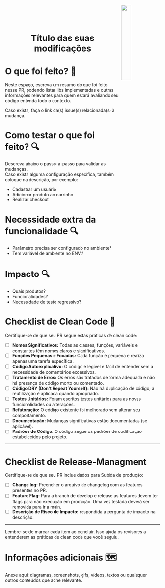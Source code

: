 <img src="https://www.byxcapital.com.br/logo_byx.png" width=25% align="right"/>
<br>
<br>
<br>

<h1 align="center"> Título das suas modificações </h1>

# O que foi feito? 🤔
 Neste espaço, escreva um resumo do que foi feito nesse PR, podendo listar libs implementadas e outras informações relevantes para quem estará avaliando seu código entenda todo o contexto.

Caso exista, faça o link da(s) issue(s) relacionada(s) à mudança.

# Como testar o que foi feito? 🔍
Descreva abaixo o passo-a-passo para validar as mudanças. <br>
Caso exista alguma configuração específica, também coloque na descrição, por exemplo:
- Cadastrar um usuário
- Adicionar produto ao carrinho
- Realizar checkout

# Necessidade extra da funcionalidade 🔍
- Parâmetro precisa ser configurado no ambiente?
- Tem variável de ambiente no ENV.?

# Impacto 🔍
- Quais produtos?
- Funcionalidades?
- Necessidade de teste regressivo?

# Checklist de Clean Code 🧹
Certifique-se de que seu PR segue estas práticas de clean code:

- [ ] **Nomes Significativos:** Todas as classes, funções, variáveis e constantes têm nomes claros e significativos.
- [ ] **Funções Pequenas e Focadas:** Cada função é pequena e realiza apenas uma tarefa específica.
- [ ] **Código Autoexplicativo:** O código é legível e fácil de entender sem a necessidade de comentários excessivos.
- [ ] **Tratamento de Erros:** Os erros são tratados de forma adequada e não há presença de código morto ou comentado.
- [ ] **Código DRY (Don't Repeat Yourself):** Não há duplicação de código; a reutilização é aplicada quando apropriado.
- [ ] **Testes Unitários:** Foram escritos testes unitários para as novas funcionalidades ou alterações.
- [ ] **Refatoração:** O código existente foi melhorado sem alterar seu comportamento.
- [ ] **Documentação:** Mudanças significativas estão documentadas (se aplicável).
- [ ] **Padrões de Código:** O código segue os padrões de codificação estabelecidos pelo projeto.

---

# Checklist de Release-Managment
Certifique-se de que seu PR inclue dados para Subida de produção:

- [ ] **Change log:** Preencher o arquivo de changelog com as features presentes no PR.
- [ ] **Feature Flag:** Para a branch de develop e release as features devem ter flags para não execução em produção. Uma vez testada deverá ser removida para ir a main.
- [ ] **Descrição de Risco de Impacto:** respondida a pergunta de impacto na descrição.

---

Lembre-se de marcar cada item ao concluir. Isso ajuda os revisores a entenderem as práticas de clean code que você seguiu.

# Informações adicionais 🗺️
Anexe aqui: diagramas, screenshots, gifs, vídeos, textos ou quaisquer outros conteúdos que ache relevante.
